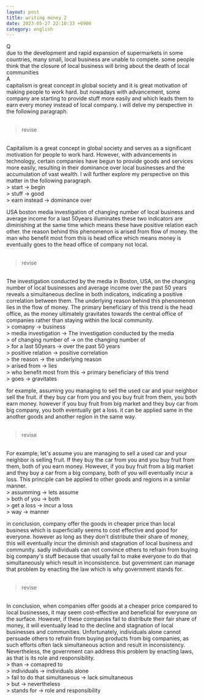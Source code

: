 ```yaml
---
layout: post
title: writing money 2
date: 2023-05-27 22:10:33 +0900
category: english
---
```

Q
<br/>
due to the development and rapid expansion of supermarkets in some countries, many small, local business are unable to compete. some people think that the closure of local business will bring about the death of local communities
<br/>
A
<br/>
capitalism is great concept in global society and it is great motivation of making people to work hard. but nowadays with advancement, some company are starting to provide stuff more easily and which leads them to earn every money instead of local company. i will delve my perspective in the following paragraph.
<br/>
<br/>
> revise

<br/>
Capitalism is a great concept in global society and serves as a significant motivation for people to work hard. However, with advancements in technology, certain companies have begun to provide goods and services more easily, resulting in their dominance over local businesses and the accumulation of vast wealth. I will further explore my perspective on this matter in the following paragraph.
<br/>
> start -> begin
<br/>
> stuff -> good
<br/>
> earn instead -> dominance over
<br/>

USA boston media investigation of changing number of local business and average income for a last 50years illuminates these two indicators are diminishing at the same time which means these have positive relation each other. the reason behind this phenomenon is arised from flow of money. the man who benefit most from this is head office which means money is eventually goes to the head office of company not local. 
<br/>
<br/>
> revise

<br/>
The investigation conducted by the media in Boston, USA, on the changing number of local businesses and average income over the past 50 years reveals a simultaneous decline in both indicators, indicating a positive correlation between them. The underlying reason behind this phenomenon lies in the flow of money. The primary beneficiary of this trend is the head office, as the money ultimately gravitates towards the central office of companies rather than staying within the local community.
<br/>
> comapny -> business
<br/>
> media investigation -> The investigation conducted by the media
<br/>
> of changing number of -> on the changing number of
<br/>
> for a last 50years -> over the past 50 years
<br/>
> positive relation -> positive correlation
<br/>
> the reason -> the underlying reason
<br/>
> arised from -> lies
<br/>
> who benefit most from this -> primary beneficiary of this trend
<br/>
> goes -> gravitates
<br/>

for example, assuming you managing to sell the used car and your neighbor sell the fruit. if they buy car from you and you buy fruit from them, you both earn money. however if you buy fruit from big market and they buy car from big company, you both eventually get a loss. it can be applied same in the another goods and another region in the same way.
<br/>
<br/>
> revise 
<br/>
For example, let's assume you are managing to sell a used car and your neighbor is selling fruit. If they buy the car from you and you buy fruit from them, both of you earn money. However, if you buy fruit from a big market and they buy a car from a big company, both of you will eventually incur a loss. This principle can be applied to other goods and regions in a similar manner.
<br/>
> assumming -> lets assume
<br/>
> both of you -> both
<br/>
> get a loss -> incur a loss
<br/>
> way -> manner
<br/>

in conclusion, company offer the goods in cheaper price than local business which is superficially seems to cost effective and good for everyone. however as long as they don't distribute their share of money, this will eventually incur the diminish and stagnation of local business and community. sadly individuals can not convince others to refrain from buying big company's stuff because that usually fail to make everyone to do that simultaneously which result in inconsistence. but government can manage that problem by enacting the law which is why government stands for.
<br/>
<br/>
> revise

<br/>
In conclusion, when companies offer goods at a cheaper price compared to local businesses, it may seem cost-effective and beneficial for everyone on the surface. However, if these companies fail to distribute their fair share of money, it will eventually lead to the decline and stagnation of local businesses and communities. Unfortunately, individuals alone cannot persuade others to refrain from buying products from big companies, as such efforts often lack simultaneous action and result in inconsistency. Nevertheless, the government can address this problem by enacting laws, as that is its role and responsibility.
<br/>
> than -> comapred to
<br/>
> individuals -> individuals alone
<br/>
> fail to do that simultaneous -> lack simultaneous
<br/>
> but -> nevertheless
<br/>
> stands for -> role and responsibility
<br/>